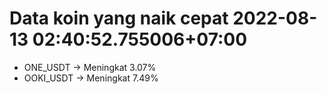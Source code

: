 # Data koin yang naik cepat 2022-08-13 02:40:52.755006+07:00

* ONE_USDT -> Meningkat 3.07%
* OOKI_USDT -> Meningkat 7.49%
